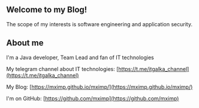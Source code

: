 ## Welcome to my Blog!

The scope of my interests is software engineering and application security.   

## About me

I'm a Java developer, Team Lead and fan of IT technologies

My telegram channel about IT technologies: [https://t.me/itgalka_channel](https://t.me/itgalka_channel)

My Blog: [https://mximp.github.io/mximp/](https://mximp.github.io/mximp/)

I'm on GitHub: [https://github.com/mximp](https://github.com/mximp)
